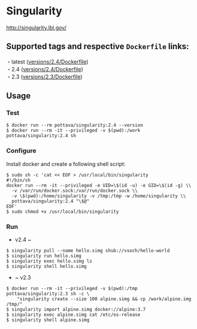 # Singularity

http://singularity.lbl.gov/

## Supported tags and respective `Dockerfile` links:

・latest ([versions/2.4/Dockerfile](https://github.com/pottava/docker-singularity/blob/master/versions/2.4/Dockerfile))  
・2.4 ([versions/2.4/Dockerfile](https://github.com/pottava/docker-singularity/blob/master/versions/2.4/Dockerfile))  
・2.3 ([versions/2.3/Dockerfile](https://github.com/pottava/docker-singularity/blob/master/versions/2.3/Dockerfile))  

## Usage

### Test

```
$ docker run --rm pottava/singularity:2.4 --version
$ docker run --rm -it --privileged -v $(pwd):/work pottava/singularity:2.4 sh
```

### Configure

Install docker and create a following shell script:

```
$ sudo sh -c 'cat << EOF > /usr/local/bin/singularity
#!/bin/sh
docker run --rm -it --privileged -e UID=\$(id -u) -e GID=\$(id -g) \\
  -v /var/run/docker.sock:/var/run/docker.sock \\
  -v \$(pwd):/home/singularity -v /tmp:/tmp -w /home/singularity \\
  pottava/singularity:2.4 "\$@"
EOF'
$ sudo chmod +x /usr/local/bin/singularity
```

### Run

- v2.4 ~

```
$ singularity pull --name hello.simg shub://vsoch/hello-world
$ singularity run hello.simg
$ singularity exec hello.simg ls
$ singularity shell hello.simg
```

- ~ v2.3

```
$ docker run --rm -it --privileged -v $(pwd):/tmp pottava/singularity:2.3 sh -c \
    "singularity create --size 100 alpine.simg && cp /work/alpine.img /tmp/"
$ singularity import alpine.simg docker://alpine:3.7
$ singularity exec alpine.simg cat /etc/os-release
$ singularity shell alpine.simg
```
